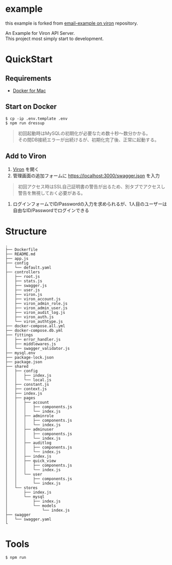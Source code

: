 # example
this example is forked from [email-example on viron](https://github.com/cam-inc/viron/tree/develop/example-email) repository.  

An Example for Viron API Server.  
This project most simply start to development.

# QuickStart

## Requirements

- [Docker for Mac](https://docs.docker.com/docker-for-mac/)

## Start on Docker

```
$ cp -ip .env.template .env
$ npm run dressup
```

> 初回起動時はMySQLの初期化が必要なため数十秒〜数分かかる。  
> その間DB接続エラーが出続けるが、初期化完了後、正常に起動する。

## Add to Viron

1. [Viron](https://cam-inc.github.io/viron/latest) を開く
1. 管理画面の追加フォームに [https://localhost:3000/swagger.json](https://localhost:3000/swagger.json) を入力

  > 初回アクセス時はSSL自己証明書の警告が出るため、別タブでアクセスし警告を無視しておく必要がある。

1. ログインフォームでID/Passwordの入力を求められるが、1人目のユーザーは自由なID/Passwordでログインできる

# Structure

```
.
├── Dockerfile
├── README.md
├── app.js
├── config
│   └── default.yaml
├── controllers
│   ├── root.js
│   ├── stats.js
│   ├── swagger.js
│   ├── user.js
│   ├── viron.js
│   ├── viron_account.js
│   ├── viron_admin_role.js
│   ├── viron_admin_user.js
│   ├── viron_audit_log.js
│   ├── viron_auth.js
│   └── viron_authtype.js
├── docker-compose.all.yml
├── docker-compose.db.yml
├── fittings
│   ├── error_handler.js
│   ├── middlewares.js
│   └── swagger_validator.js
├── mysql.env
├── package-lock.json
├── package.json
├── shared
│   ├── config
│   │   ├── index.js
│   │   └── local.js
│   ├── constant.js
│   ├── context.js
│   ├── index.js
│   ├── pages
│   │   ├── account
│   │   │   ├── components.js
│   │   │   └── index.js
│   │   ├── adminrole
│   │   │   ├── components.js
│   │   │   └── index.js
│   │   ├── adminuser
│   │   │   ├── components.js
│   │   │   └── index.js
│   │   ├── auditlog
│   │   │   ├── components.js
│   │   │   └── index.js
│   │   ├── index.js
│   │   ├── quick_view
│   │   │   ├── components.js
│   │   │   └── index.js
│   │   └── user
│   │       ├── components.js
│   │       └── index.js
│   └── stores
│       ├── index.js
│       └── mysql
│           ├── index.js
│           └── models
│               └── index.js
├── swagger
│   └── swagger.yaml
└
```

# Tools

```
$ npm run
```
